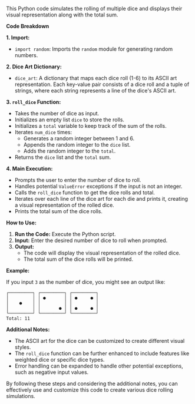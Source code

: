 This Python code simulates the rolling of multiple dice and displays their visual representation along with the total sum.

**Code Breakdown**

**1. Import:**
   - `import random`: Imports the `random` module for generating random numbers.

**2. Dice Art Dictionary:**
   - `dice_art`: A dictionary that maps each dice roll (1-6) to its ASCII art representation. Each key-value pair consists of a dice roll and a tuple of strings, where each string represents a line of the dice's ASCII art.

**3. `roll_dice` Function:**
   - Takes the number of dice as input.
   - Initializes an empty list `dice` to store the rolls.
   - Initializes a `total` variable to keep track of the sum of the rolls.
   - Iterates `num_dice` times:
     - Generates a random integer between 1 and 6.
     - Appends the random integer to the `dice` list.
     - Adds the random integer to the `total`.
   - Returns the `dice` list and the `total` sum.

**4. Main Execution:**
   - Prompts the user to enter the number of dice to roll.
   - Handles potential `ValueError` exceptions if the input is not an integer.
   - Calls the `roll_dice` function to get the dice rolls and total.
   - Iterates over each line of the dice art for each die and prints it, creating a visual representation of the rolled dice.
   - Prints the total sum of the dice rolls.

**How to Use:**

1. **Run the Code:** Execute the Python script.
2. **Input:** Enter the desired number of dice to roll when prompted.
3. **Output:**
   - The code will display the visual representation of the rolled dice.
   - The total sum of the dice rolls will be printed.

**Example:**

If you input `3` as the number of dice, you might see an output like:

```
┌─────────┐ ┌─────────┐ ┌─────────┐
│         │ │ ●       │ │ ●     ● │
│    ●    │ │         │ │         │
│         │ │       ● │ │ ●     ● │
└─────────┘ └─────────┘ └─────────┘
Total: 11
```

**Additional Notes:**

- The ASCII art for the dice can be customized to create different visual styles.
- The `roll_dice` function can be further enhanced to include features like weighted dice or specific dice types.
- Error handling can be expanded to handle other potential exceptions, such as negative input values.

By following these steps and considering the additional notes, you can effectively use and customize this code to create various dice rolling simulations.

